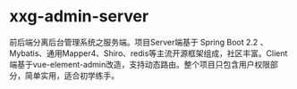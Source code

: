 # xxg-admin-server
前后端分离后台管理系统之服务端。项目Server端基于 Spring Boot 2.2 、 Mybatis、通用Mapper4、Shiro、redis等主流开源框架组成，社区丰富。Client端基于vue-element-admin改造，支持动态路由。整个项目只包含用户权限部分，简单实用，适合初学练手。

